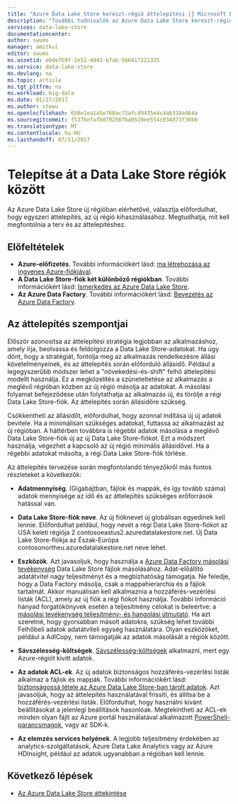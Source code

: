 ```yaml
---
title: "Azure Data Lake Store kereszt-régió áttelepítési |} Microsoft Docs"
description: "További tudnivalók az Azure Data Lake Store kereszt-régió történő áttelepítés."
services: data-lake-store
documentationcenter: 
author: swums
manager: amitkul
editor: swums
ms.assetid: ebde7b9f-2e51-4d43-b7ab-566417221335
ms.service: data-lake-store
ms.devlang: na
ms.topic: article
ms.tgt_pltfrm: na
ms.workload: big-data
ms.date: 01/27/2017
ms.author: stewu
ms.openlocfilehash: 650e1ea1a5e768ac72afc49435e4c4ab318a464a
ms.sourcegitcommit: f537befafb079256fba0529ee554c034d73f36b0
ms.translationtype: MT
ms.contentlocale: hu-HU
ms.lasthandoff: 07/11/2017
---
```

# <a name="migrate-data-lake-store-across-regions"></a>Telepítse át a Data Lake Store régiók között

Az Azure Data Lake Store új régióban elérhetővé, választja előfordulhat, hogy egyszeri áttelepítés, az új régió kihasználásához. Megtudhatja, mit kell megfontolnia a terv és az áttelepítéshez.

## <a name="prerequisites"></a>Előfeltételek

* **Azure-előfizetés**. További információkért lásd: [ma létrehozása az ingyenes Azure-fiókjával](https://azure.microsoft.com/pricing/free-trial/).
* **A Data Lake Store-fiók két különböző régiókban**. További információkért lásd: [Ismerkedés az Azure Data Lake Store](data-lake-store-get-started-portal.md).
* **Az Azure Data Factory**. További információkért lásd: [Bevezetés az Azure Data Factory](../data-factory/data-factory-introduction.md).


## <a name="migration-considerations"></a>Az áttelepítés szempontjai

Először azonosítsa az áttelepítési stratégia legjobban az alkalmazáshoz, amely írja, beolvassa és feldolgozza a Data Lake Store-adatokat. Ha úgy dönt, hogy a stratégiát, fontolja meg az alkalmazás rendelkezésre állási követelményeinek, és az áttelepítés során előforduló állásidő. Például a legegyszerűbb módszer lehet a "növekedési-és-shift" felhő áttelepítési modellt használja. Ez a megközelítés a szüneteltetése az alkalmazás a meglévő régióban közben az új régió másolja az adatokat. A másolási folyamat befejeződése után folytathatja az alkalmazás új, és törölje a régi Data Lake Store-fiók. Az áttelepítés során állásidőre szükség.

Csökkentheti az állásidőt, előfordulhat, hogy azonnal indítása új új adatok bevitele. Ha a minimálisan szükséges adatokat, futtassa az alkalmazást az új régióban. A háttérben továbbra is régebbi adatok másolása a meglévő Data Lake Store-fiók új az új Data Lake Store-fiókot. Ezt a módszert használja, végezhet a kapcsoló az új régió minimális állásidővel. Ha a régebbi adatokat másolta, a régi Data Lake Store-fiók törlése.

Az áttelepítés tervezése során megfontolandó tényezőkről más fontos részleteket a következők:

* **Adatmennyiség**. (Gigabájtban, fájlok és mappák, és így tovább száma) adatok mennyisége az idő és az áttelepítés szükséges erőforrások hatással van.

* **Data Lake Store-fiók neve**. Az új fióknevet új globálisan egyedinek kell lennie. Előfordulhat például, hogy nevét a régi Data Lake Store-fiókot az USA keleti régiója 2 contosoeastus2.azuredatalakestore.net. Új Data Lake Store-fiókja az Észak-Európa contosonortheu.azuredatalakestore.net neve lehet.

* **Eszközök**. Azt javasoljuk, hogy használja a [Azure Data Factory másolási tevékenység](../data-factory/data-factory-azure-datalake-connector.md) Data Lake Store fájlok másolásához. Adat-előállító adatátvitel nagy teljesítményt és a megbízhatóság támogatja. Ne feledje, hogy a Data Factory másolja, csak a mappahierarchia és a fájlok tartalmát. Akkor manuálisan kell alkalmaznia a hozzáférés-vezérlési listák (ACL), amely az új fiók a régi fiókot használja. További információ hányad forgatókönyvek esetén a teljesítmény célokat is beleértve: a [másolási tevékenység teljesítmény- és hangolási útmutató](../data-factory/data-factory-copy-activity-performance.md). Ha azt szeretné, hogy gyorsabban másolt adatokra, szükség lehet további Felhőbeli adatok adatátviteli egység használatára. Olyan eszközöket, például a AdlCopy, nem támogatják az adatok másolását a régiók között.  

* **Sávszélesség-költségek**. [Sávszélesség-költségek](https://azure.microsoft.com/en-us/pricing/details/bandwidth/) alkalmazni, mert egy Azure-régiót kivitt adatok.

* **Az adatok ACL-ek**. Az új adatok biztonságos hozzáférés-vezérlési listák alkalmaz a fájlok és mappák. További információkért lásd: [biztonságossá tétele az Azure Data Lake Store-ban tárolt adatok](data-lake-store-secure-data.md). Azt javasoljuk, hogy az áttelepítés használatával frissíti, és állítsa be a hozzáférés-vezérlési listák. Előfordulhat, hogy használni kívánt beállításokat a jelenlegi beállítások hasonlóak. Megtekintheti az ACL-ek minden olyan fájlt az Azure portál használatával alkalmazott [PowerShell-parancsmagok](/powershell/module/azurerm.datalakestore/get-azurermdatalakestoreitempermission), vagy az SDK-k.  

* **Az elemzés services helyének**. A legjobb teljesítmény érdekében az analytics-szolgáltatások, Azure Data Lake Analytics vagy az Azure HDInsight, például az adatok ugyanabban a régióban kell lennie.  

## <a name="next-steps"></a>Következő lépések
* [Az Azure Data Lake Store áttekintése](data-lake-store-overview.md)
